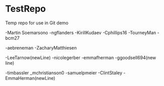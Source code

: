# TestRepo
Temp repo for use in Git demo

-Martin Soemarsono
-ngflanders
-KirillKudaev
-Cphillips16
-TourneyMan
-bcm27

-aebreneman
-ZacharyMatthiesen

-LeeTarnow(newLine)
-nicolegerber
-emmafherman
-ggoodsell694(new line)

-timbassler
_mchristianson0
-samuelpmeier
-ClintStaley
-EmmaHerman(newLine)

